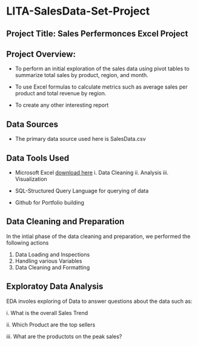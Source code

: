 # LITA-SalesData-Set-Project

## Project Title: Sales Perfermonces Excel Project

## Project Overview:
- To perform an initial exploration of the sales data using pivot tables to summarize total sales by product, region, and month.

- To use Excel formulas to calculate metrics such as average sales per product and total revenue by region.

- To create any other interesting report

## Data Sources

- The primary data source used here is SalesData.csv

## Data Tools Used
- Microsoft Excel [download here](http://www.microsoft.com) 
  i. Data Cleaning
 ii. Analysis 
iii. Visualization

- SQL-Structured Query Language for querying of data

- Github for Portfolio building
  
## Data Cleaning and Preparation
In the intial phase of the data cleaning and preparation, we performed the following actions
  1. Data Loading and Inspections
  2. Handling various Variables
  3. Data Cleaning and Formatting
     
## Exploratoy Data Analysis
EDA involes exploring of Data to answer questions about the data such as:

i. What is the overall Sales Trend

ii. Which Product are the top sellers

iii. What are the productots on the peak sales?

